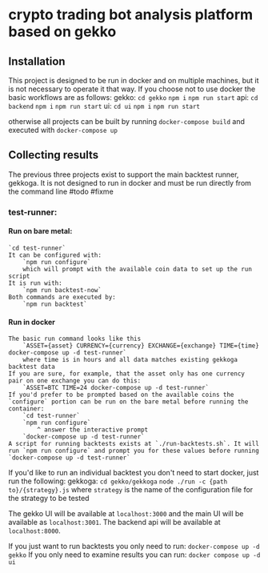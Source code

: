 # crypto trading bot analysis platform based on gekko

## Installation
This project is designed to be run in docker and on multiple machines, but it is not necessary to operate it that way. If you choose not to use docker the basic workflows are as follows:
gekko:
	`cd gekko`
	`npm i`
	`npm run start`
api:
	`cd backend`
	`npm i`
	`npm run start`
ui:
	`cd ui`
	`npm i`
	`npm run start`

otherwise all projects can be built by running
	`docker-compose build`
and executed with
	`docker-compose up`


## Collecting results
The previous three projects exist to support the main backtest runner, gekkoga. It is not designed to run in docker and must be run directly from the command line #todo #fixme

### test-runner:
#### Run on bare metal:
	`cd test-runner`
	It can be configured with:
		`npm run configure`
		which will prompt with the available coin data to set up the run script
	It is run with:
		`npm run backtest-now`
	Both commands are executed by:
		`npm run backtest`

#### Run in docker
	The basic run command looks like this
		`ASSET={asset} CURRENCY={currency} EXCHANGE={exchange} TIME={time} docker-compose up -d test-runner`
		where time is in hours and all data matches existing gekkoga backtest data
	If you are sure, for example, that the asset only has one currency pair on one exchange you can do this:
		`ASSET=BTC TIME=24 docker-compose up -d test-runner`
	If you'd prefer to be prompted based on the available coins the `configure` portion can be run on the bare metal before running the container:
		`cd test-runner`
		`npm run configure`
			^ answer the interactive prompt
		`docker-compose up -d test-runner`
	A script for running backtests exists at `./run-backtests.sh`. It will run `npm run configure` and prompt you for these values before running `docker-compose up -d test-runner`


If you'd like to run an individual backtest you don't need to start docker, just run the following:
gekkoga:
	`cd gekko/gekkoga`
	`node ./run -c {path to}/{strategy}.js` where `strategy` is the name of the configuration file for the strategy to be tested


The gekko UI will be available at `localhost:3000` and the main UI will be available as `localhost:3001`. The backend api will be available at `localhost:8000`.

If you just want to run backtests you only need to run:
	`docker-compose up -d gekko`
If you only need to examine results you can run:
	`docker compose up -d ui`
